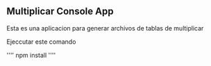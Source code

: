 

## Multiplicar Console App

Esta es una aplicacion para generar archivos de tablas de multiplicar

Ejeccutar este comando

''''
npm install
''''
